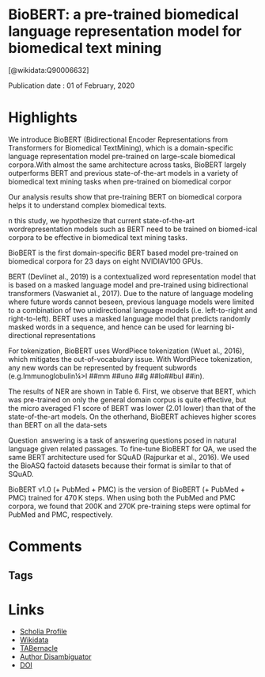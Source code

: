 
BioBERT: a pre-trained biomedical language representation model for biomedical text mining
==========================================================================================
  
  [@wikidata:Q90006632]  
  
Publication date : 01 of February, 2020  

# Highlights

We  introduce  BioBERT  (Bidirectional  Encoder  Representations  from  Transformers  for  Biomedical  TextMining), which is a domain-specific language representation model pre-trained on large-scale biomedical corpora.With almost the same architecture across tasks, BioBERT largely outperforms BERT and previous state-of-the-art models in a variety of biomedical text mining tasks when pre-trained on biomedical corpor

Our analysis results  show that pre-training BERT on biomedical  corpora helps  it to understand complex biomedical texts.

n this study, we hypothesize that current state-of-the-art wordrepresentation models such as BERT need to be trained on biomed-ical  corpora  to  be  effective  in   biomedical  text  mining  tasks.

BioBERT  is  the  first  domain-specific  BERT  based  model  pre-trained  on  biomedical  corpora  for  23  days  on  eight  NVIDIAV100 GPUs.


BERT (Devlinet al., 2019) is a contextualized word representation  model  that  is  based  on  a  masked  language  model  and  pre-trained using bidirectional transformers (Vaswaniet al., 2017). Due to the nature of language modeling where future words cannot beseen,  previous  language  models  were  limited  to  a  combination  of two unidirectional language models (i.e. left-to-right and right-to-left). BERT uses a masked language model that predicts randomly masked words in a sequence, and hence can be used for learning bi-directional representations

For  tokenization,  BioBERT  uses  WordPiece  tokenization  (Wuet al.,  2016),  which  mitigates  the  out-of-vocabulary  issue.  With WordPiece tokenization, any new words can be represented by frequent subwords (e.g.Immunoglobulin¼>I ##mm ##uno ##g ##lo##bul ##in).

The results  of NER  are  shown  in Table  6.  First,  we  observe that BERT, which was pre-trained on only the general domain corpus is quite effective, but the micro averaged F1 score of BERT was lower (2.01 lower) than that of the state-of-the-art models.
On the otherhand, BioBERT achieves higher scores than BERT on all the data-sets

Question answering is a task of answering questions posed in natural language given related passages. To fine-tune BioBERT for QA, we used the same BERT architecture used for SQuAD (Rajpurkar et al., 2016). We used the BioASQ factoid datasets because their format is similar to that of SQuAD. 

BioBERT v1.0 (+ PubMed + PMC) is the version of BioBERT (+ PubMed + PMC) trained for 470 K steps. When using both the PubMed and PMC corpora, we found that 200K and 270K pre-training steps were optimal for PubMed and PMC, respectively. 



# Comments

## Tags

# Links
  
 * [Scholia Profile](https://scholia.toolforge.org/work/Q90006632)  
 * [Wikidata](https://www.wikidata.org/wiki/Q90006632)  
 * [TABernacle](https://tabernacle.toolforge.org/?#/tab/manual/Q90006632/P921%3BP4510)  
 * [Author Disambiguator](https://author-disambiguator.toolforge.org/work_item_oauth.php?id=Q90006632&batch_id=&match=1&author_list_id=&doit=Get+author+links+for+work)  
 * [DOI](https://doi.org/10.1093/BIOINFORMATICS/BTZ682)
